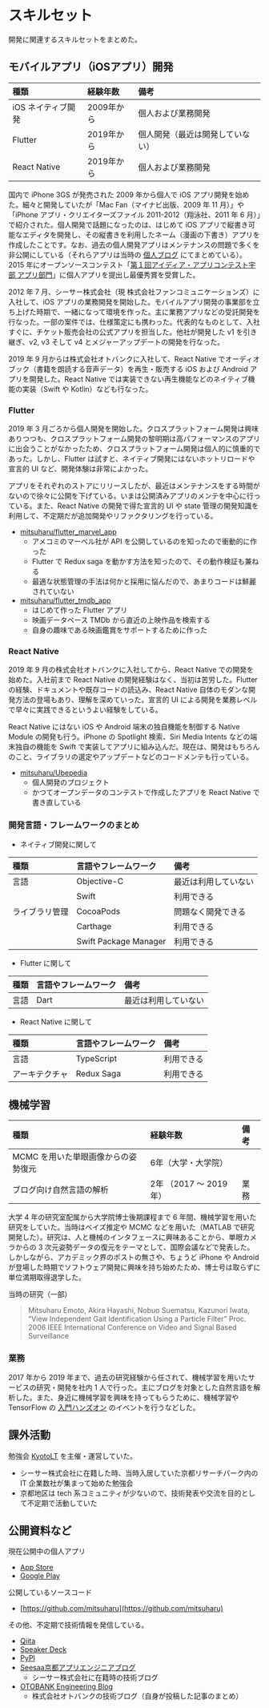 # スキルセット

開発に関連するスキルセットをまとめた。

## モバイルアプリ（iOSアプリ）開発

| 種類 | 経験年数 | 備考 |
| :-- | :-- | :-- |
| iOS ネイティブ開発 | 2009年から | 個人および業務開発 |
| Flutter | 2019年から | 個人開発（最近は開発していない） |
| React Native | 2019年から | 個人および業務開発 |

国内で iPhone 3GS が発売された 2009 年から個人で iOS アプリ開発を始めた。細々と開発していたが「Mac Fan（マイナビ出版、2009 年 11 月）」や「iPhone アプリ・クリエイターズファイル 2011-2012（翔泳社、2011 年 6 月）」で紹介された。個人開発で話題になったのは、はじめて iOS アプリで縦書き可能なエディタを開発し、その縦書きを利用したネーム（漫画の下書き）アプリを作成したことです。なお、過去の個人開発アプリはメンテナンスの問題で多くを非公開にしている（それらアプリは当時の [個人ブログ](https://mthr.blogspot.com/search/label/program%3AiPhone) にてまとめている）。2015 年にオープンソースコンテスト「[第１回アイディア・アプリコンテスト宇部 アプリ部門](https://www.city.ube.yamaguchi.jp/shisei/keikaku/opendata/1007302.html)」に個人アプリを提出し最優秀賞を受賞した。

2012 年 7 月、シーサー株式会社（現 株式会社ファンコミュニケーションズ）に入社して、iOS アプリの業務開発を開始した。モバイルアプリ開発の事業部を立ち上げた時期で、一緒になって環境を作った。主に業務アプリなどの受託開発を行なった。一部の案件では、仕様策定にも携わった。代表的なものとして、入社すぐに、チケット販売会社の公式アプリを担当した。他社が開発した v1 を引き継ぎ、v2, v3 そして v4 とメジャーアップデートの開発を行なった。

2019 年 9 月からは株式会社オトバンクに入社して、React Native でオーディオブック（書籍を朗読する音声データ）を再生・販売する iOS および Android アプリを開発した。React Native では実装できない再生機能などのネイティブ機能の実装（Swift や Kotlin）なども行なった。

### Flutter

2019 年 3 月ごろから個人開発を開始した。クロスプラットフォーム開発は興味ありつつも、クロスプラットフォーム開発の黎明期は高パフォーマンスのアプリに出会うことがなかったため、クロスプラットフォーム開発は個人的に慎重的であった。しかし、Flutter は試すと、ネイティブ開発にはないホットリロードや宣言的 UI など、開発体験は非常によかった。

アプリをそれぞれのストアにリリースしたが、最近はメンテナンスをする時間がないので徐々に公開を下げている。いまは公開済みアプリのメンテを中心に行っている。また、React Native の開発で得た宣言的 UI や state 管理の開発知識を利用して、不定期だが追加開発やリファクタリングを行っている。

- [mitsuharu/flutter_marvel_app](https://github.com/mitsuharu/flutter_marvel_app)
  - アメコミのマーベル社が API を公開しているのを知ったので衝動的に作った
  - Flutter で Redux saga を動かす方法を知ったので、その動作検証も兼ねる
  - 最適な状態管理の手法は何かと採用に悩んだので、あまりコードは鮮麗されていない
- [mitsuharu/flutter_tmdb_app](https://github.com/mitsuharu/flutter_tmdb_app)
  - はじめて作った Flutter アプリ
  - 映画データベース TMDb から直近の上映作品を検索する
  - 自身の趣味である映画鑑賞をサポートするために作った

### React Native

2019 年 9 月の株式会社オトバンクに入社してから、React Native での開発を始めた。入社前まで React Native の開発経験はなく、当初は苦労した。Flutter の経験、ドキュメントや既存コードの読込み、React Native 自体のモダンな開発方法の登場もあり、理解を深めていった。宣言的 UI による開発を業務レベルで早々に実践できるというよい経験をしている。

React Native にはない iOS や Android 端末の独自機能を制御する Native Module の開発も行う。iPhone の Spotlight 検索、Siri Media Intents などの端末独自の機能を Swift で実装してアプリに組み込んだ。現在は、開発はもちろんのこと、ライブラリの選定やアップデートなどのコードメンテも行っている。

- [mitsuharu/Ubepedia](https://github.com/mitsuharu/Ubepedia)
  - 個人開発のプロジェクト
  - かつてオープンデータのコンテストで作成したアプリを React Native で書き直している

### 開発言語・フレームワークのまとめ

- ネイティブ開発に関して

| 種類 | 言語やフレームワーク | 備考 |
| :-- | :-- |:-- |
| 言語 | Objective-C | 最近は利用していない |
| | Swift | 利用できる |
| ライブラリ管理 | CocoaPods | 問題なく開発できる |
| | Carthage | 利用できる |
| | Swift Package Manager | 利用できる |

- Flutter に関して

| 種類 | 言語やフレームワーク | 備考 |
| :-- | :-- |:-- |
| 言語 | Dart | 最近は利用していない |

- React Native に関して

| 種類 | 言語やフレームワーク | 備考 |
| :-- | :-- |:-- |
| 言語 | TypeScript | 利用できる |
| アーキテクチャ | Redux Saga | 利用できる |

## 機械学習

| 種類 | 経験年数 | 備考 |
| :-- | :-- | :-- |
| MCMC を用いた単眼画像からの姿勢復元 | 6年（大学・大学院）| |
| ブログ向け自然言語の解析 | 2年 （2017 〜 2019年）| 業務 |

大学 4 年の研究室配属から大学院博士後期課程まで 6 年間、機械学習を用いた研究をしていた。当時はベイズ推定や MCMC などを用いた（MATLAB で研究開発した）。研究は、人と機械のインタフェースに興味あることから、単眼カメラからの 3 次元姿勢データの復元をテーマとして、国際会議などで発表した。しかしながら、アカデミック界のポストの無さや、ちょうど iPhone や Android が登場した時期でソフトウェア開発に興味を持ち始めたため、博士号は取らずに単位満期取得退学した。
  
当時の研究（一部）

>Mitsuharu Emoto, Akira Hayashi, Nobuo Suematsu, Kazunori Iwata, “View Independent Gait Identification Using a Particle Filter” Proc. 2006 IEEE International Conference on Video and Signal Based Surveillance

### 業務

2017 年から 2019 年まで、過去の研究経験から任されて、機械学習を用いたサービスの研究・開発を社内 1 人で行った。主にブログを対象とした自然言語を解析した。また、身近に機械学習を興味を持ってもらうために、機械学習や TensorFlow の [入門ハンズオン](https://github.com/mitsuharu/tensorflow_handson) のイベントを行うなどした。

## 課外活動
  
勉強会 [KyotoLT](https://kyotolt.connpass.com/) を主催・運営していた。

- シーサー株式会社に在籍した時、当時入居していた京都リサーチパーク内の IT 企業数社が集まって始めた勉強会
- 京都地区は tech 系コミュニティが少ないので、技術発表や交流を目的として不定期で活動していた

## 公開資料など

現在公開中の個人アプリ

- [App Store](https://apps.apple.com/jp/developer/mitsuharu-emoto/id322739939)
- [Google Play](https://play.google.com/store/apps/developer?id=Mitsuharu+Emoto)

公開しているソースコード

- [https://github.com/mitsuharu](https://github.com/mitsuharu)

その他、不定期で技術情報を発信している。 

- [Qiita](https://qiita.com/mitsuharu_e)
- [Speaker Deck](https://speakerdeck.com/mitsuharu)
- [PyPI](https://pypi.org/user/mitsuharu_e/)
- [Seesaa京都アプリエンジニアブログ](http://seesaakyoto.seesaa.net/)
  - シーサー株式会社に在籍時の技術ブログ
- [OTOBANK Engineering Blog](https://engineering.otobank.co.jp/archive/author/mitsuharu_e)
  - 株式会社オトバンクの技術ブログ（自身が投稿した記事のまとめ）
